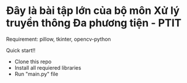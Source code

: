 # Đây là bài tập lớn của bộ môn Xử lý truyền thông Đa phương tiện - PTIT

Requirement: pillow, tkinter, opencv-python

Quick start!!
- Clone this repo
- Install all requiered libraries
- Run "main.py" file

